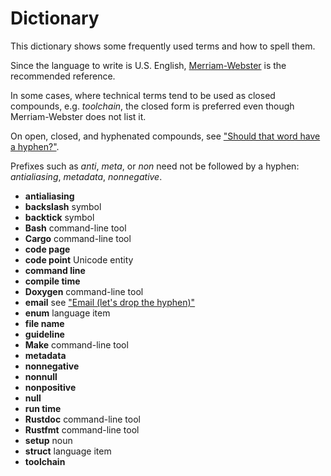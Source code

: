 # Dictionary

This dictionary shows some frequently used terms and how to spell them.

Since the language to write is U.S. English, [Merriam-Webster](https://www.merriam-webster.com) is the
recommended reference.

In some cases, where technical terms tend to be used as closed compounds, e.g. *toolchain*, the closed form
is preferred even though Merriam-Webster does not list it.

On open, closed, and hyphenated compounds, see
["Should that word have a hyphen?"](https://www.merriam-webster.com/grammar/hyphen-rules-open-closed-compound-words).

Prefixes such as *anti*, *meta*, or *non* need not be followed by a hyphen: *antialiasing*, *metadata*,
*nonnegative*.

- **antialiasing**
- **backslash** symbol
- **backtick** symbol
- **Bash** command-line tool
- **Cargo** command-line tool
- **code page**
- **code point** Unicode entity
- **command line**
- **compile time**
- **Doxygen** command-line tool
- **email** see ["Email (let's drop the hyphen)"](https://www-cs-faculty.stanford.edu/~knuth/email.html)
- **enum** language item
- **file name**
- **guideline**
- **Make** command-line tool
- **metadata**
- **nonnegative**
- **nonnull**
- **nonpositive**
- **null**
- **run time**
- **Rustdoc** command-line tool
- **Rustfmt** command-line tool
- **setup** noun
- **struct** language item
- **toolchain**
